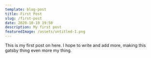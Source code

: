 ```yaml
---
template: blog-post
title: First Post
slug: /first-post
date: 2020-10-10 19:50
description: My first post
featuredImage: /assets/untitled-1.png
---
```

This is my first post on here.  I hope to write and add more, making this gatsby thing even more my thing.